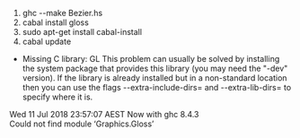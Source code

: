 <ol>
<li>ghc --make Bezier.hs
</li><li>cabal install gloss
</li><li>sudo apt-get install cabal-install
</li><li>cabal update
</li>
</ol>

* Missing C library: GL
This problem can usually be solved by installing the system package that
provides this library (you may need the "-dev" version). If the library is
already installed but in a non-standard location then you can use the flags
--extra-include-dirs= and --extra-lib-dirs= to specify where it is.

Wed 11 Jul 2018 23:57:07 AEST 
Now with ghc 8.4.3   
Could not find module ‘Graphics.Gloss’

